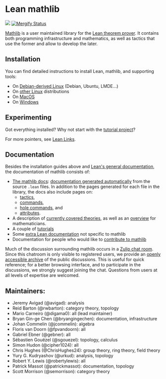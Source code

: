 # Lean mathlib

![](https://github.com/leanprover-community/mathlib/workflows/continuous%20integration/badge.svg?branch=master)
[![Mergify Status][mergify-status]][mergify]

[mergify]: https://mergify.io
[mergify-status]: https://gh.mergify.io/badges/leanprover-community/mathlib.png?style=cut

[Mathlib](https://leanprover-community.github.io) is a user maintained library for the [Lean theorem prover](https://leanprover.github.io).
It contains both programming infrastructure and mathematics, as well as tactics that use the former and allow to develop the later.

## Installation

You can find detailed instructions to install Lean, mathlib, and supporting tools:
* On [Debian-derived Linux](docs/install/debian.md) (Debian, Ubuntu, LMDE...)
* On [other Linux](docs/install/linux.md) distributions
* On [MacOS](docs/install/macos.md)
* On [Windows](docs/install/windows.md)

## Experimenting

Got everything installed? Why not start with the [tutorial project](https://github.com/leanprover-community/mathlib/blob/master/docs/install/project.md#working-on-an-existing-package)?

For more pointers, see [Lean Links](https://leanprover-community.github.io/links/).

## Documentation

Besides the installation guides above and [Lean's general
documentation](https://leanprover.github.io/documentation/), the documentation
of mathlib consists of:

- [The mathlib docs](https://leanprover-community.github.io/mathlib_docs): [documentation generated
  automatically](https://github.com/leanprover-community/doc-gen) from the source `.lean` files.
  In addition to the pages generated for each file in the library, the docs also include pages on:
  - [tactics](https://leanprover-community.github.io/mathlib_docs/tactics.html),
  - [commands](https://leanprover-community.github.io/mathlib_docs/commands.html),
  - [hole commands](https://leanprover-community.github.io/mathlib_docs/hole_commands.html), and
  - [attributes](https://leanprover-community.github.io/mathlib_docs/attributes.html).
- A description of [currently covered theories](docs/theories.md),
  as well as an [overview](docs/mathlib-overview.md) for mathematicians.
- A couple of [tutorials](docs/tutorial/)
- Some [extra Lean documentation](docs/extras.md) not specific to mathlib
- Documentation for people who would like to [contribute to mathlib](docs/contribute/index.md)

Much of the discussion surrounding mathlib occurs in a
[Zulip chat room](https://leanprover.zulipchat.com/). Since this
chatroom is only visible to registered users, we provide an
[openly accessible archive](https://leanprover-community.github.io/archive/)
of the public discussions. This is useful for quick reference; for a
better browsing interface, and to participate in the discussions, we strongly
suggest joining the chat. Questions from users at all levels of expertise are
welcomed.

## Maintainers:

* Jeremy Avigad (@avigad): analysis
* Reid Barton (@rwbarton): category theory, topology
* Mario Carneiro (@digama0): all (lead maintainer)
* Bryan Gin-ge Chen (@bryangingechen): documentation, infrastructure
* Johan Commelin (@jcommelin): algebra
* Floris van Doorn (@fpvandoorn): all
* Gabriel Ebner (@gebner): all
* Sébastien Gouëzel (@sgouezel): topology, calculus
* Simon Hudon (@cipher1024): all
* Chris Hughes (@ChrisHughes24): group theory, ring theory, field theory
* Yury G. Kudryashov (@urkud): analysis, topology
* Robert Y. Lewis (@robertylewis): all
* Patrick Massot (@patrickmassot): documentation, topology
* Scott Morrison (@semorrison): category theory
